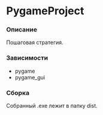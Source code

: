 # PygameProject

### Описание

Пошаговая стратегия.

### Зависимости

+ pygame
+ pygame_gui

### Сборка

Собранный .exe лежит в папку dist.

